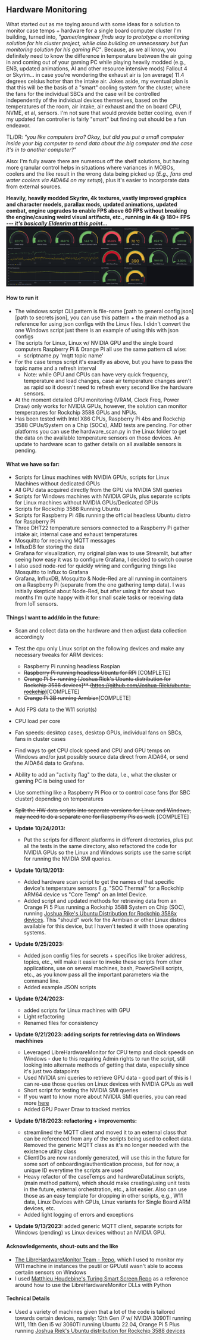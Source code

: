 ## Hardware Monitoring

What started out as me toying around with some ideas for a solution to monitor case temps + hardware for a single board computer cluster I'm building, turned into, *"gamer/engineer finds way to prototype a monitoring solution for his cluster project, while also building an unnecessary but fun monitoring solution for his gaming PC"*. Because, as we all know, you definitely need to know the difference in temperature between the air going in and coming out of your gaming PC while playing heavily modded (e.g., ENB, updated animations, AI and other resource intensive mods) Fallout 4 or Skyrim... in case you're wondering the exhaust air is (on average) 11.4 degrees celsius hotter than the intake air. Jokes aside, my eventual plan is that this will be the basis of a "smart" cooling system for the cluster, where the fans for the individual SBCs and the case will be controlled independently of the individual devices themselves, based on the temperatures of the room, air intake, air exhaust and the on board CPU, NVME, et al, sensors. I'm not sure that would provide better cooling, even if my updated fan controller is fairly "smart" but finding out should be a fun endeavor. 

TL/DR: *"you like computers bro? Okay, but did you put a small computer inside your big computer to send data about the big computer and the case it's in to another computer?"* 

Also: I'm fully aware there are numerous off the shelf solutions, but having more granular control helps in situations where variances in MOBOs, coolers and the like result in the wrong data being picked up (*E.g., fans and water coolers via AIDA64 on my setup*), plus it's easier to incorporate data from external sources. 


**Heavily, heavily modded Skyrim, 4k textures, vastly improved graphics and character models, parallax mods, updated animations, updated combat, engine upgrades to enable FPS above 60 FPS without breaking the engine/causing weird visual artifacts, etc., running in 4k @ 180+ FPS --- *it's basically Eldenrim at this point...*** 
![Dashboard Screenshot](/images/skyrim3.png)  

#### How to run it
* The windows script CLI pattern is file-name [path to general config json] [path to secrets json], you can use this pattern + the main method as a reference for using json configs with the Linux files. I didn't convert the one Windows script just there is an example of using this with json configs 
* The scripts for Linux, Linux w/ NVIDIA GPU and the single board computers Raspberry Pi & Orange Pi all use the same pattern cli wise: 
    * scriptname.py 'mqtt topic name'
* For the case temps script it's exactly as above, but you have to pass the topic name and a refresh interval 
    * Note: while GPU and CPUs can have very quick frequency, temperature and load changes, case air temperature changes aren't as rapid so it doesn't need to refresh every second like the hardware sensors. 
* At the moment detailed GPU monitoring (VRAM, Clock Freq, Power Draw) only works for NVIDIA GPUs, however, the solution can monitor temperatures for Rockchip 3588 GPUs and NPUs.
* Has been tested with Intel X86 CPUs, Raspberry Pi 4bs and Rockchip 3588 CPUs/System on a Chip (SOCs), AMD tests are pending. For other platforms you can use the hardware_scan.py in the Linux folder to get the data on the available temperature sensors on those devices. An update to hardware scan to gather details on all available sensors is pending. 


#### What we have so far: 
* Scripts for Linux machines with NVIDIA GPUs, scripts for Linux Machines without dedicated GPUs 
* All GPU data acquired directly from the GPU via NVIDIA SMI queries 
* Scripts for Windows machines with NVIDIA GPUs, plus separate scripts for Linux machines without NVIDIA GPUs/Dedicated GPUs  
* Scripts for Rockchip 3588 Running Ubuntu
* Scripts for Raspberry Pi 4Bs running the official headless Ubuntu distro for Raspberry Pi
* Three DHT22 temperature sensors connected to a Raspberry Pi gather intake air, internal case and exhaust  temperatures 
* Mosquitto for receiving MQTT messages
* InfluxDB for storing the data
* Grafana for visualization, my original plan was to use Streamlit, but after seeing how easy it was to configure Grafana, I decided to switch course 
* I also used node-red for quickly wiring and configuring things like Mosquitto to Influx to Grafana 
* Grafana, InfluxDB, Mosquitto & Node-Red are all running in containers on a Raspberry Pi (separate from the one gathering temp data). I was initially skeptical about Node-Red, but after using it for about two months I'm quite happy with it for small scale tasks or receiving data from IoT sensors. 


#### Things I want to add/do in the future:
* Scan and collect data on the hardware and then adjust data collection accordingly 
* Test the cpu only Linux script on the following devices and make any necessary tweaks for ARM devices: 
    * Raspberry Pi running headless Raspian 
    * ~~Raspberry Pi running headless Ubuntu for RPI~~ [COMPLETE] 
    * ~~Orange Pi 5+ running [Joshua Riek's Ubuntu distribution for Rockchip 3588 devices]** (https://github.com/Joshua-Riek/ubuntu-rockchip)~~[COMPLETE] 
    * ~~Orange Pi 3B running Armbian~~[COMPLETE] 
* Add FPS data to the W11 script(s) 
* CPU load per core 
* Fan speeds: desktop cases, desktop GPUs, individual fans on SBCs, fans in cluster cases 
* Find ways to get CPU clock speed and CPU and GPU temps on Windows and/or just possibly source data direct from AIDA64, or send the AIDA64 data to Grafana. 
* Ability to add an "activity flag" to the data, I.e., what the cluster or gaming PC is being used for
* Use something like a Raspberry Pi Pico or to control case fans (for SBC cluster) depending on temperatures
* ~~Split the HW data scripts into separate versions for Linux and Windows, may need to do a separate one for Raspberry Pis as well.~~ [COMPLETE]

* **Update 10/24/2013:**
    * Put the scripts for different platforms in different directories, plus put all the tests in the same directory, also refactored the code for NVIDIA GPUs so the Linux and Windows scripts use the same script for running the NVIDIA SMI queries.

* **Update 10/13/2013:**
    * Added hardware scan script to get the names of that specific device's temperature sensors E.g. "SOC Thermal" for a Rockchip ARM64 device vs "Core Temp" on an Intel Device.
    * Added script and updated methods for retrieving data from an Orange Pi 5 Plus running a Rockship 3588 System on Chip (SOC), running [Joshua Rike's Ubuntu Distribution for Rockchip 3588x devices](https://github.com/Joshua-Riek/ubuntu-rockchip). This "should" work for the Armbian or other Linux distros available for this device, but I haven't tested it with those operating systems. 

* **Update 9/25/2023:** 
    * Added json config files for secrets + specifics like broker address, topics, etc., will make it easier to invoke these scripts from other applications, use on several machines, bash, PowerShelll scripts, etc., as you know pass all the important parameters via the command line. 
    * Added example JSON scripts 


* **Update 9/24/2023:** 
    * added scripts for Linux machines with GPU 
    * Light refactoring
    * Renamed files for consistency 


* **Update 9/21/2023: adding scripts for retrieving data on Windows machhines** 
    * Leveraged LibreHardwareMonitor for CPU temp and clock speeds on Windows - due to this requiring Admin rights to run the script, still looking into alternate methods of getting that data, especially since it's just two datapoints 
    * Used NVIDIA smi queries to retrieve GPU data - good part of this is I can re-use those queries on Linux devices with NVIDIA GPUs as well 
    * Short script for testing the NVIDIA SMI queries 
    * If you want to know more about NVIDIA SMI queries, you can read more [here](https://enterprise-support.nvidia.com/s/article/Useful-nvidia-smi-Queries-2)
    * Added GPU Power Draw to tracked metrics 

* **Update 9/18/2023: refactoring + improvements:**
    * streamlined the MQTT client and moved it to an external class that can be referenced from
any of the scripts being used to collect data. Removed the generic MQTT class as it's no longer needed with the existence utility class 
    * ClientIDs are now randomly generated, will use this in the future for some sort of onboarding/authentication process, but for now, a unique ID everytime the scripts are used 
    * Heavy refactor of the caseTemps and hardwareDataLinux scripts, (main method pattern), which should make creating/using unit tests in the future, external orchestration, etc., a lot easier. Also can use those as an easy template for dropping in other scripts, e.g., W11 data, Linux Devices with GPUs, Linux variants for Single Board ARM devices, etc. 
    * Added light logging of errors and exceptions 

* **Update 9/13/2023:** added generic MQTT client, separate scripts for Windows (pending) vs Linux devices without an NVIDIA GPU. 


#### Acknowledgements, shout-outs and the like 
* [The LibreHardwareMonitor Team - Repo](https://github.com/LibreHardwareMonitor/LibreHardwareMonitor), which I used to monitor my W11 machine in instances the psutil or GPUutil wasn't able to access certaiin sensors on Windows
* I used [Matthieu Houdebine's Turing Smart Screen Repo](https://github.com/mathoudebine/turing-smart-screen-python) as a reference around how to use the LibreHardwareMonitor DLLs with Python 

#### Technical Details 
* Used a variety of machines given that a lot of the code is tailored towards certain devices, namely: 12th Gen i7 w/ NVIDIA 3090TI running W11, 11th Gen i5 w/ 3060TI running Ubuntu 22.04, Orange Pi 5 Plus running [Joshua Riek's Ubuntu distribution for Rockchip 3588 devices](https://github.com/Joshua-Riek/ubuntu-rockchip) 
